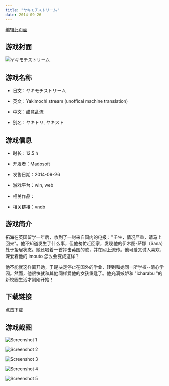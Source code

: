 ```yaml
---
title: "ヤキモチストリーム"
date: 2014-09-26
---
```

[编辑此页面](https://github.com/ACG-3/ADV3-source/blob/main/source/_posts/games/%E3%83%A4%E3%82%AD%E3%83%A2%E3%83%81%E3%82%B9%E3%83%88%E3%83%AA%E3%83%BC%E3%83%A0.md)

## 游戏封面

![ヤキモチストリーム](https%3A//pan.timero.xyz/onedrive/img_lib_001/%E3%83%A4%E3%82%AD%E3%83%A2%E3%83%81%E3%82%B9%E3%83%88%E3%83%AA%E3%83%BC%E3%83%A0_cover.avif)


## 游戏名称

- 日文：ヤキモチストリーム
- 英文：Yakimochi stream (unoffical machine translation)
- 中文：醋意乱流

- 别名：ヤキトリ, ヤキスト


## 游戏信息

- 时长：12.5 h
- 开发者：Madosoft
- 发售日期：2014-09-26
- 游戏平台：win, web
- 相关作品：

- 相关链接：[vndb](https://vndb.org/v14888)


## 游戏简介

拓海在英国留学一年后，收到了一封来自国内的电报："壬生，情况严重，请马上回来"。他不知道发生了什么事，但他匆忙赶回家，发现他的伊木图-萨娜（Sana）处于蛰居状态。她还唱着一首抨击英国的歌，并在网上流传。他可爱又讨人喜欢、深爱着他的 imouto 怎么会变成这样？

他不能就这样离开她，于是决定停止在国外的学业，转到和她同一所学校--清心学园。然而，他很快就和其他同样爱他的女孩重逢了。他充满嫉妒和 "icharabu "的新校园生活才刚刚开始！




## 下载链接

[点击下载](https://pan.timero.xyz/onedrive/adv_lib_001/%E3%83%A4%E3%82%AD%E3%83%A2%E3%83%81%E3%82%B9%E3%83%88%E3%83%AA%E3%83%BC%E3%83%A0)


## 游戏截图


![Screenshot 1](https%3A//pan.timero.xyz/onedrive/img_lib_001/%E3%83%A4%E3%82%AD%E3%83%A2%E3%83%81%E3%82%B9%E3%83%88%E3%83%AA%E3%83%BC%E3%83%A0_Screenshot_1.avif)

![Screenshot 2](https%3A//pan.timero.xyz/onedrive/img_lib_001/%E3%83%A4%E3%82%AD%E3%83%A2%E3%83%81%E3%82%B9%E3%83%88%E3%83%AA%E3%83%BC%E3%83%A0_Screenshot_2.avif)

![Screenshot 3](https%3A//pan.timero.xyz/onedrive/img_lib_001/%E3%83%A4%E3%82%AD%E3%83%A2%E3%83%81%E3%82%B9%E3%83%88%E3%83%AA%E3%83%BC%E3%83%A0_Screenshot_3.avif)

![Screenshot 4](https%3A//pan.timero.xyz/onedrive/img_lib_001/%E3%83%A4%E3%82%AD%E3%83%A2%E3%83%81%E3%82%B9%E3%83%88%E3%83%AA%E3%83%BC%E3%83%A0_Screenshot_4.avif)

![Screenshot 5](https%3A//pan.timero.xyz/onedrive/img_lib_001/%E3%83%A4%E3%82%AD%E3%83%A2%E3%83%81%E3%82%B9%E3%83%88%E3%83%AA%E3%83%BC%E3%83%A0_Screenshot_5.avif)

